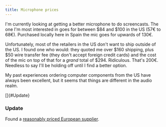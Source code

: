 ```yaml
---
title: Microphone prices
---
```


I'm currently looking at getting a better microphone to do screencasts. The one I'm most interested in goes for between $84 and $100 in the US (57€ to 68€). Purchased locally here in Spain the mic goes for upwards of 130€.

Unfortunately, most of the retailers in the US don't want to ship outside of the US. I found one who would: they quoted me over $160 shipping, plus $50 wire transfer fee (they don't accept foreign credit cards) and the cost of the mic on top of that for a *grand* total of $294. Ridiculous. That's 200€. Needless to say I'll be holding off until I find a better option.

My past experiences ordering computer components from the US have always been excellent, but it seems that things are different in the audio realm.

[]{#Update}

### Update

Found a [reasonably priced European supplier](http://www.thomann.de/).
